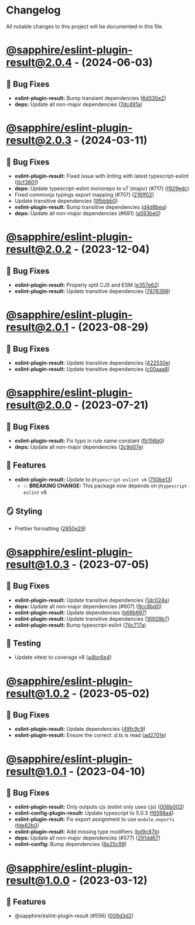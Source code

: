 # Changelog

All notable changes to this project will be documented in this file.

# [@sapphire/eslint-plugin-result@2.0.4](https://github.com/sapphiredev/utilities/compare/@sapphire/eslint-plugin-result@2.0.3...@sapphire/eslint-plugin-result@2.0.4) - (2024-06-03)

## 🐛 Bug Fixes

- **eslint-plugin-result:** Bump transient dependencies ([6d030e2](https://github.com/sapphiredev/utilities/commit/6d030e28b6f9b84b309e2729bba0597e7f5898e0))
- **deps:** Update all non-major dependencies ([7dc491a](https://github.com/sapphiredev/utilities/commit/7dc491a3eebea3bd320fcc73d3b434067646c7df))

# [@sapphire/eslint-plugin-result@2.0.3](https://github.com/sapphiredev/utilities/compare/@sapphire/eslint-plugin-result@2.0.2...@sapphire/eslint-plugin-result@2.0.3) - (2024-03-11)

## 🐛 Bug Fixes

- **eslint-plugin-result:** Fixed issue with linting with latest typescript-eslint ([0cf3801](https://github.com/sapphiredev/utilities/commit/0cf380184b60c2c7a310ec03b3eb25efb49dffda))
- **deps:** Update typescript-eslint monorepo to v7 (major) (#717) ([f929edc](https://github.com/sapphiredev/utilities/commit/f929edc5c951428a3e72e6f37725f27c4b383c54))
- Fixed commonjs typings export mapping (#707) ([216ff02](https://github.com/sapphiredev/utilities/commit/216ff0260d63a9590357f9a5069f1ae2b34eaf5d))
- Update transitive dependencies ([9fbbbb0](https://github.com/sapphiredev/utilities/commit/9fbbbb0252850d270fdaeaae491ed84d0c93cdf6))
- **eslint-plugin-result:** Bump transitive dependencies ([d4d8bea](https://github.com/sapphiredev/utilities/commit/d4d8bea8fb26541f9a94a9d380bd56a537764285))
- **deps:** Update all non-major dependencies (#681) ([a593be0](https://github.com/sapphiredev/utilities/commit/a593be07bc7a5ec4b9690a83bc6fbf223e012729))

# [@sapphire/eslint-plugin-result@2.0.2](https://github.com/sapphiredev/utilities/compare/@sapphire/eslint-plugin-result@2.0.2...@sapphire/eslint-plugin-result@2.0.2) - (2023-12-04)

## 🐛 Bug Fixes

- **eslint-plugin-result:** Properly split CJS and ESM ([e357e62](https://github.com/sapphiredev/utilities/commit/e357e629a3932faf827f423736d793c02a495109))
- **eslint-plugin-result:** Update transitive dependencies ([7878399](https://github.com/sapphiredev/utilities/commit/7878399502917fbb90af1b7c85135b2966dd43b2))

# [@sapphire/eslint-plugin-result@2.0.1](https://github.com/sapphiredev/utilities/compare/@sapphire/eslint-plugin-result@2.0.0...@sapphire/eslint-plugin-result@2.0.1) - (2023-08-29)

## 🐛 Bug Fixes

- **eslint-plugin-result:** Update transitive dependencies ([422530e](https://github.com/sapphiredev/utilities/commit/422530e5fb93a31f0c488c00dc50bdd26dee0799))
- **eslint-plugin-result:** Update transitive dependencies ([c00aaa8](https://github.com/sapphiredev/utilities/commit/c00aaa8d6523d54aed1f7e1b6c36f0910e9866a1))

# [@sapphire/eslint-plugin-result@2.0.0](https://github.com/sapphiredev/utilities/compare/@sapphire/eslint-plugin-result@1.0.3...@sapphire/eslint-plugin-result@2.0.0) - (2023-07-21)

## 🐛 Bug Fixes

- **eslint-plugin-result:** Fix typo in rule name constant ([fb156b0](https://github.com/sapphiredev/utilities/commit/fb156b05fd3e9d7b2a5bf640fd8ec0dede2d0a4a))
- **deps:** Update all non-major dependencies ([3c9d07e](https://github.com/sapphiredev/utilities/commit/3c9d07e34217c2494f160d84cd177fba6ced4ac3))

## 🚀 Features

- **eslint-plugin-result:** Update to `@typescript-eslint v6` ([750be13](https://github.com/sapphiredev/utilities/commit/750be13a307db0395b8cb10c29130182c47b20fd))
  - 💥 **BREAKING CHANGE:** This package now depends on `@typescript-eslint` v6

## 🪞 Styling

- Prettier formatting ([2650e29](https://github.com/sapphiredev/utilities/commit/2650e29fe20fe4e82c0d24ecf93ae583bafdee5b))

# [@sapphire/eslint-plugin-result@1.0.3](https://github.com/sapphiredev/utilities/compare/@sapphire/eslint-plugin-result@1.0.2...@sapphire/eslint-plugin-result@1.0.3) - (2023-07-05)

## 🐛 Bug Fixes

- **eslint-plugin-result:** Update transitive dependencies ([1dc024a](https://github.com/sapphiredev/utilities/commit/1dc024a5462cd110ddfe9ce79648efc30da9e49e))
- **deps:** Update all non-major dependencies (#607) ([9cc8bd0](https://github.com/sapphiredev/utilities/commit/9cc8bd0d4b5d650deab2c913e6c3d713861bae28))
- **eslint-plugin-result:** Update dependencies ([b68b697](https://github.com/sapphiredev/utilities/commit/b68b69790c73a24df581a720f6a13cfd6ff5ff68))
- **eslint-plugin-result:** Update transitive dependencies ([16928b7](https://github.com/sapphiredev/utilities/commit/16928b7d8a35c1a498762b2c74b4d63c6621f341))
- **eslint-plugin-result:** Bump typescript-eslint ([74c717a](https://github.com/sapphiredev/utilities/commit/74c717a2b5884ac58b34f60d60e49ef46d18a6f3))

## 🧪 Testing

- Update vitest to coverage v8 ([a4bc6e4](https://github.com/sapphiredev/utilities/commit/a4bc6e4f24ea60143a150ecc76fda6484f172ab9))

# [@sapphire/eslint-plugin-result@1.0.2](https://github.com/sapphiredev/utilities/compare/@sapphire/eslint-plugin-result@1.0.1...@sapphire/eslint-plugin-result@1.0.2) - (2023-05-02)

## 🐛 Bug Fixes

- **eslint-plugin-result:** Update dependencies ([49fc9c9](https://github.com/sapphiredev/utilities/commit/49fc9c975c22567e74b585651d2a6e62cbb42562))
- **eslint-plugin-result:** Ensure the correct .d.ts is read ([ad2701e](https://github.com/sapphiredev/utilities/commit/ad2701e4154200cb0701993b856aad88a8d4a04f))

# [@sapphire/eslint-plugin-result@1.0.1](https://github.com/sapphiredev/utilities/compare/@sapphire/eslint-plugin-result@1.0.0...@sapphire/eslint-plugin-result@1.0.1) - (2023-04-10)

## 🐛 Bug Fixes

- **eslint-plugin-result:** Only outputs cjs (eslint only uses cjs) ([006b002](https://github.com/sapphiredev/utilities/commit/006b002f69066910e2d7df3f7b00d4ff181b6916))
- **eslint-config-plugin-result:** Update typescript to 5.0.3 ([f6598a4](https://github.com/sapphiredev/utilities/commit/f6598a427a1cfafd36c6ae0cc9c9055e0ce94cc1))
- **eslint-plugin-result:** Fix export assignment to use `module.exports` ([fde82b0](https://github.com/sapphiredev/utilities/commit/fde82b07e55e849e30477fac0dca77a59393a14c))
- **eslint-plugin-result:** Add missing type modifiers ([bd9c87b](https://github.com/sapphiredev/utilities/commit/bd9c87be65b4a7b0bda66df867199ebec70d532a))
- **deps:** Update all non-major dependencies (#577) ([291dd67](https://github.com/sapphiredev/utilities/commit/291dd6783e57d8f075ce566218ba076ef6c4bbbd))
- **eslint-config:** Bump dependencies ([8e25c99](https://github.com/sapphiredev/utilities/commit/8e25c99ab5d9c4e18831e000ab8101a079815f3b))

# [@sapphire/eslint-plugin-result@1.0.0](https://github.com/sapphiredev/utilities/tree/@sapphire/eslint-plugin-result@1.0.0) - (2023-03-12)

## 🚀 Features

- @sapphire/eslint-plugin-result (#556) ([009d3d2](https://github.com/sapphiredev/utilities/commit/009d3d2e3cfa51ac195a0b85a6c9e18cb32b4201))


